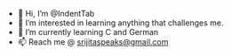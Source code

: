 - 👋 Hi, I’m @IndentTab
- 👀 I’m interested in learning anything that challenges me.
- 🌱 I’m currently learning C and German
- 📫 Reach me @ srijitaspeaks@gmail.com

<!---
IndentTab/IndentTab is a ✨ special ✨ repository because its `README.md` (this file) appears on your GitHub profile.
You can click the Preview link to take a look at your changes.
--->
